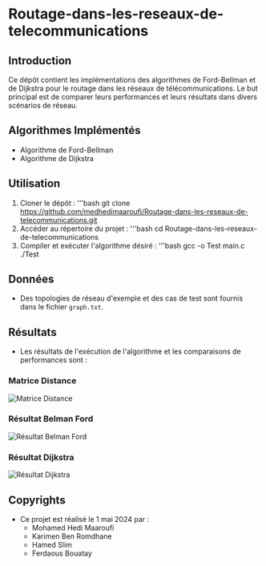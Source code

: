 # Routage-dans-les-reseaux-de-telecommunications

## Introduction
Ce dépôt contient les implémentations des algorithmes de Ford-Bellman et de Dijkstra pour le routage dans les réseaux de télécommunications. Le but principal est de comparer leurs performances et leurs résultats dans divers scénarios de réseau.

## Algorithmes Implémentés
- Algorithme de Ford-Bellman
- Algorithme de Dijkstra

## Utilisation
1. Cloner le dépôt :
    '''bash
    git clone https://github.com/medhedimaaroufi/Routage-dans-les-reseaux-de-telecommunications.git
2. Accéder au répertoire du projet :
    '''bash
    cd Routage-dans-les-reseaux-de-telecommunications
3. Compiler et exécuter l'algorithme désiré :
    '''bash
    gcc -o Test main.c
    ./Test

## Données
- Des topologies de réseau d'exemple et des cas de test sont fournis dans le fichier `graph.txt`.

## Résultats
- Les résultats de l'exécution de l'algorithme et les comparaisons de performances sont :
### Matrice Distance

![Matrice Distance](https://github.com/medhedimaaroufi/Routage-dans-les-reseaux-de-telecommunications/blob/main/MatriceDistance.png)

### Résultat Belman Ford

![Résultat Belman Ford](https://github.com/medhedimaaroufi/Routage-dans-les-reseaux-de-telecommunications/blob/main/ResultatBelmanFord.png)

### Résultat Dijkstra

![Résultat Dijkstra](https://github.com/medhedimaaroufi/Routage-dans-les-reseaux-de-telecommunications/blob/main/ResultatBelmanFord.png)


## Copyrights
- Ce projet est réalisé le 1 mai 2024 par :
    - Mohamed Hedi Maaroufi
    - Karimen Ben Romdhane
    - Hamed Slim
    - Ferdaous Bouatay
